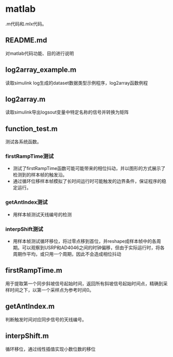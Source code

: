 # matlab
.m代码和.mlx代码。

## README.md
对matlab代码功能、目的进行说明

## log2array_example.m
读取simulink log生成的dataset数据类型示例程序，log2array函数例程

## log2array.m
读取simulink导出logsout变量中特定名称的信号并转换为矩阵

## function_test.m
测试各系统函数。

### firstRampTime测试
- 测试了firstRampTime函数可能可能带来的相位抖动，并以图形的方式展示了检测到的样本帧的触发沿。
- 通过循环位移样本帧模拟了长时间运行时可能触发的边界条件，保证程序的稳定运行。

### getAntIndex测试
- 用样本帧测试天线编号的检测

### interpShift测试
- 用样本帧测试循环移位，将过零点移到首位，并reshape成样本帧中的各周期。可以观察到USRP和AD4046之间的时钟偏移，但由于实际运行时，将各周期作平均，或只用一个周期，因此不会造成相位抖动

## firstRampTime.m
用于提取第一个同步斜坡信号起始时间，返回所有斜坡信号起始时间点，精确到采样时间之下，以第一个采样点为参考时间0。

## getAntIndex.m
判断触发时间对应同步信号的天线编号。

## interpShift.m
循环移位，通过线性插值实现小数位数的移位


